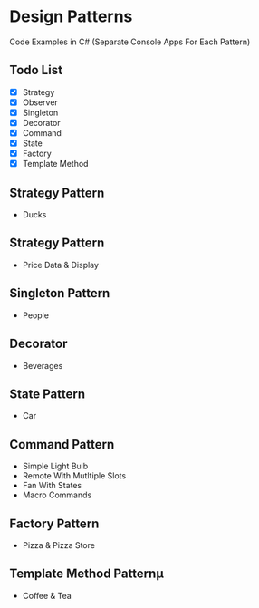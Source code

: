 # Design Patterns
Code Examples in C# (Separate Console Apps For Each Pattern)

## Todo List

- [x] Strategy 
- [x] Observer
- [x] Singleton
- [x] Decorator
- [x] Command
- [x] State 
- [x] Factory
- [x] Template Method

## Strategy Pattern
* Ducks

## Strategy Pattern
* Price Data & Display

## Singleton Pattern
* People

## Decorator
* Beverages

## State Pattern
* Car

## Command Pattern
* Simple Light Bulb
* Remote With Mutltiple Slots
* Fan With States
* Macro Commands

## Factory Pattern
* Pizza & Pizza Store

## Template Method Patternµ
* Coffee & Tea